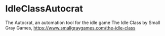 # IdleClassAutocrat
The Autocrat, an automation tool for the idle game The Idle Class by Small Gray Games, https://www.smallgraygames.com/the-idle-class
